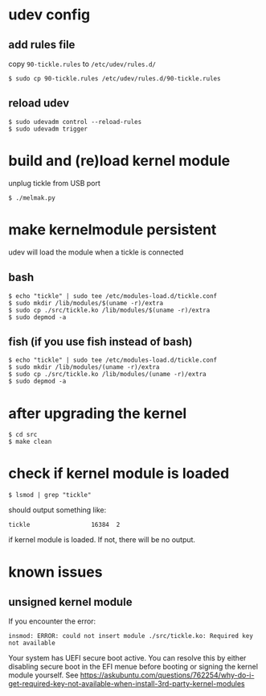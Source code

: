 
# udev config

## add rules file

copy `90-tickle.rules` to `/etc/udev/rules.d/`
```
$ sudo cp 90-tickle.rules /etc/udev/rules.d/90-tickle.rules
```
## reload udev
```
$ sudo udevadm control --reload-rules
$ sudo udevadm trigger
```

# build and (re)load kernel module

unplug tickle from USB port
```
$ ./melmak.py

```
# make kernelmodule persistent

udev will load the module when a tickle is connected

## bash
```
$ echo "tickle" | sudo tee /etc/modules-load.d/tickle.conf
$ sudo mkdir /lib/modules/$(uname -r)/extra
$ sudo cp ./src/tickle.ko /lib/modules/$(uname -r)/extra
$ sudo depmod -a
```
## fish (if you use fish instead of bash)
```
$ echo "tickle" | sudo tee /etc/modules-load.d/tickle.conf
$ sudo mkdir /lib/modules/(uname -r)/extra
$ sudo cp ./src/tickle.ko /lib/modules/(uname -r)/extra
$ sudo depmod -a
```

# after upgrading the kernel
```
$ cd src
$ make clean
```
# check if kernel module is loaded
```
$ lsmod | grep "tickle"
```
should output something like:
```
tickle                 16384  2
```
if kernel module is loaded. If not, there will be no output. 

# known issues

## unsigned kernel module
If you encounter the error:
```
insmod: ERROR: could not insert module ./src/tickle.ko: Required key not available
```
Your system has UEFI secure boot active. You can resolve this by either disabling secure boot in the EFI menue before booting or signing the kernel module yourself. See https://askubuntu.com/questions/762254/why-do-i-get-required-key-not-available-when-install-3rd-party-kernel-modules